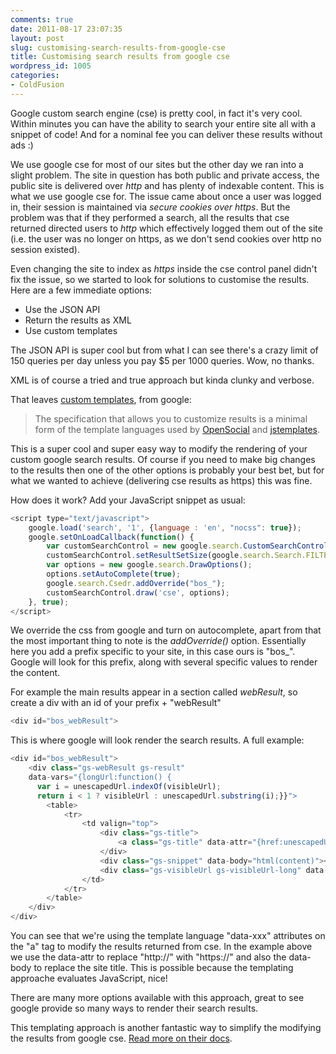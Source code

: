 ```yaml
---
comments: true
date: 2011-08-17 23:07:35
layout: post
slug: customising-search-results-from-google-cse
title: Customising search results from google cse
wordpress_id: 1005
categories:
- ColdFusion
---
```


Google custom search engine (cse) is pretty cool, in fact it's very cool. Within minutes you can have the ability to search your entire site all with a snippet of code! And for a nominal fee you can deliver these results without ads :)

We use google cse for most of our sites but the other day we ran into a slight problem. The site in question has both public and private access, the public site is delivered over _http_ and has plenty of indexable content. This is what we use google cse for. The issue came about once a user was logged in, their session is maintained via _secure cookies over https_. But the problem was that if they performed a search, all the results that cse returned directed users to _http_ which effectively logged them out of the site (i.e. the user was no longer on https, as we don't send cookies over http no session existed).

Even changing the site to index as _https_ inside the cse control panel didn't fix the issue, so we started to look for solutions to customise the results. Here are a few immediate options:
	
* Use the JSON API
* Return the results as XML
* Use custom templates

The JSON API is super cool but from what I can see there's a crazy limit of 150 queries per day unless you pay $5 per 1000 queries. Wow, no thanks.

XML is of course a tried and true approach but kinda clunky and verbose.

That leaves [custom templates](http://code.google.com/apis/customsearch/docs/js/rendering.html), from google:


> The specification that allows you to customize results is a minimal form of the template languages used by [OpenSocial](http://code.google.com/apis/opensocial/) and [jstemplates](http://code.google.com/apis/jstemplate/docs/howto.html).


This is a super cool and super easy way to modify the rendering of your custom google search results. Of course if you need to make big changes to the results then one of the other options is probably your best bet, but for what we wanted to achieve (delivering cse results as https) this was fine.

How does it work? Add your JavaScript snippet as usual:

``` javascript
<script type="text/javascript">
	google.load('search', '1', {language : 'en', "nocss": true});
	google.setOnLoadCallback(function() {
		var customSearchControl = new google.search.CustomSearchControl('003499422247080460488:qvs6fhb5k8o');
		customSearchControl.setResultSetSize(google.search.Search.FILTERED_CSE_RESULTSET);
		var options = new google.search.DrawOptions();
		options.setAutoComplete(true);
		google.search.Csedr.addOverride("bos_");
		customSearchControl.draw('cse', options);
	}, true);
</script>
```

We override the css from google and turn on autocomplete, apart from that the most important thing to note is the _addOverride()_ option. Essentially here you add a prefix specific to your site, in this case ours is "bos_". Google will look for this prefix, along with several specific values to render the content.

For example the main results appear in a section called _webResult_, so create a div with an id of your prefix + "webResult"

``` javascript
<div id="bos_webResult">
```

This is where google will look render the search results. A full example:

``` javascript
<div id="bos_webResult">
	<div class="gs-webResult gs-result"
	data-vars="{longUrl:function() {
	  var i = unescapedUrl.indexOf(visibleUrl);
	  return i < 1 ? visibleUrl : unescapedUrl.substring(i);}}">
		<table>
			<tr>
				<td valign="top">					
					<div class="gs-title">		
						<a class="gs-title" data-attr="{href:unescapedUrl.replace('http://', 'https://'),target:target}" data-body="html(title.replace('Our site tite :: ', ''))"></a>
					</div>
					<div class="gs-snippet" data-body="html(content)"></div>
					<div class="gs-visibleUrl gs-visibleUrl-long" data-body="longUrl()"></div>					
				</td>
			</tr>
		</table>
	</div>
</div>
```

You can see that we're using the template language "data-xxx" attributes on the "a" tag to modify the results returned from cse. In the example above we use the data-attr to replace "http://" with "https://" and also the data-body to replace the site title. This is possible because the templating approache evaluates JavaScript, nice!

There are many more options available with this approach, great to see google provide so many ways to render their search results.

This templating approach is another fantastic way to simplify the modifying the results from google cse. [Read more on their docs](http://code.google.com/apis/customsearch/docs/js/rendering.html).
